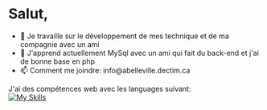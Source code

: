 <h1>Salut,</h1>

<ul>
  <li>
    🔭 Je travaille sur le développement de mes technique et de ma compagnie avec un ami
  </li>
  <li>
    🌱 J'apprend actuellement MySql avec un ami qui fait du back-end et j'ai de bonne base en php
  </li>
  <li>
    📫 Comment me joindre: info@abelleville.dectim.ca
  </li>
</ul>

J'ai des compétences web avec les languages suivant:
<br>
[![My Skills](https://skillicons.dev/icons?i=js,html,css)](https://skillicons.dev)
